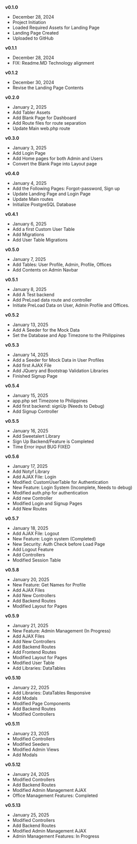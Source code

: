 **v0.1.0**
- December 28, 2024
- Project Initiation
- Loaded Required Assets for Landing Page
- Landing Page Created
- Uploaded to GitHub

**v0.1.1**
- December 28, 2024
- FIX: Readme.MD Technology alignment

**v0.1.2**
- December 30, 2024
- Revise the Landing Page Contents

**v0.2.0**
- January 2, 2025
- Add Tabler Assets
- Add Blank Page for Dashboard
- Add Route files for route separation
- Update Main web.php route


**v0.3.0**
- January 3, 2025
- Add Login Page
- Add Home pages for both Admin and Users
- Convert the Blank Page into Layout page

**v0.4.0**
- January 4, 2025
- Add the Following Pages: Forgot-password, Sign up
- Update Landing Page and Login Page
- Update Main routes
- Initialize PostgreSQL Database

**v0.4.1**
- January 6, 2025
- Add a first Custom User Table
- Add Migrations
- Add User Table Migrations

**v0.5.0**
- January 7, 2025
- Add Tables: User Profile, Admin, Profile, Offices
- Add Contents on Admin Navbar

**v0.5.1**
- January 8, 2025
- Add A Test backend
- Add PreLoad data route and controller
- Initiate PreLoad Data on User, Admin Profile and Offices.

**v0.5.2**
- January 13, 2025
- Add A Seeder for the Mock Data
- Set the Database and App Timezone to the Philippines

**v0.5.3**
- January 14, 2025
- Add a Seeder for Mock Data in User Profiles
- Add first AJAX File
- Add JQuery and Bootstrap Validation Libraries
- Finished Signup Page

**v0.5.4**
- January 15, 2025
- app.php set Timezone to Philippines
- Add first backend: signUp (Needs to Debug)
- Add Signup Controller

**v0.5.5**
- January 16, 2025
- Add Sweetalert Library
- Sign Up Backend/Feature is Completed
- Time Error input BUG FIXED 

**v0.5.6**
- January 17, 2025
- Add Notyf Library
- Add AJAX File: Login
- Modified: CustomUserTable for Authentication
- New Feature: Login System (Incomplete, Needs to debug)
- Modified auth.php for authentication
- Add new Controller
- Modified Login and Signup Pages
- Add New Routes

**v0.5.7**
- January 18, 2025
- Add AJAX File: Logout
- New Feature: Login system (Completed)
- New Security: Auth Check before Load Page
- Add Logout Feature
- Add Controllers
- Modified Session Table

**v0.5.8**
- January 20, 2025
- New Feature: Get Names for Profile
- Add AJAX Files
- Add New Controllers
- Add Backend Routes
- Modified Layout for Pages

**v0.5.9**
- January 21, 2025
- New Feature: Admin Management (In Progress)
- Add AJAX Files
- Add New Controllers
- Add Backend Routes
- Add Frontend Routes
- Modified Layout for Pages
- Modified User Table
- Add Libraries: DataTables

**v0.5.10**
- January 22, 2025
- Add Libraries: DataTables Responsive
- Add Modals
- Modified Page Components
- Add Backend Routes
- Modified Controllers

**v0.5.11**
- January 23, 2025
- Modified Controllers
- Modified Seeders
- Modified Admin Views
- Add Modals

**v0.5.12**
- January 24, 2025
- Modified Controllers
- Add Backend Routes
- Modified Admin Management AJAX
- Office Management Features: Completed

**v0.5.13**
- January 25, 2025
- Modified Controllers
- Add Backend Routes
- Modified Admin Management AJAX
- Admin Management Features: In Progress